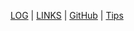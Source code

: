[LOG](TXT/mylog.txt) | [LINKS](links.md) | [GitHub](https://github.com/widaputri/os242) | [Tips](tips.md)
